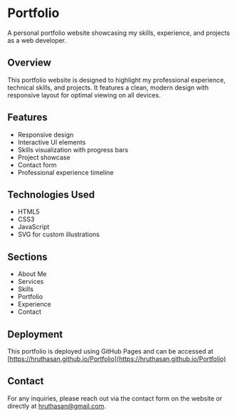 # Portfolio

A personal portfolio website showcasing my skills, experience, and projects as a web developer.

## Overview

This portfolio website is designed to highlight my professional experience, technical skills, and projects. It features a clean, modern design with responsive layout for optimal viewing on all devices.

## Features

- Responsive design
- Interactive UI elements
- Skills visualization with progress bars
- Project showcase
- Contact form
- Professional experience timeline

## Technologies Used

- HTML5
- CSS3
- JavaScript
- SVG for custom illustrations

## Sections

- About Me
- Services
- Skills
- Portfolio
- Experience
- Contact

## Deployment

This portfolio is deployed using GitHub Pages and can be accessed at [https://hruthasan.github.io/Portfolio](https://hruthasan.github.io/Portfolio)

## Contact

For any inquiries, please reach out via the contact form on the website or directly at hruthasan@gmail.com.
